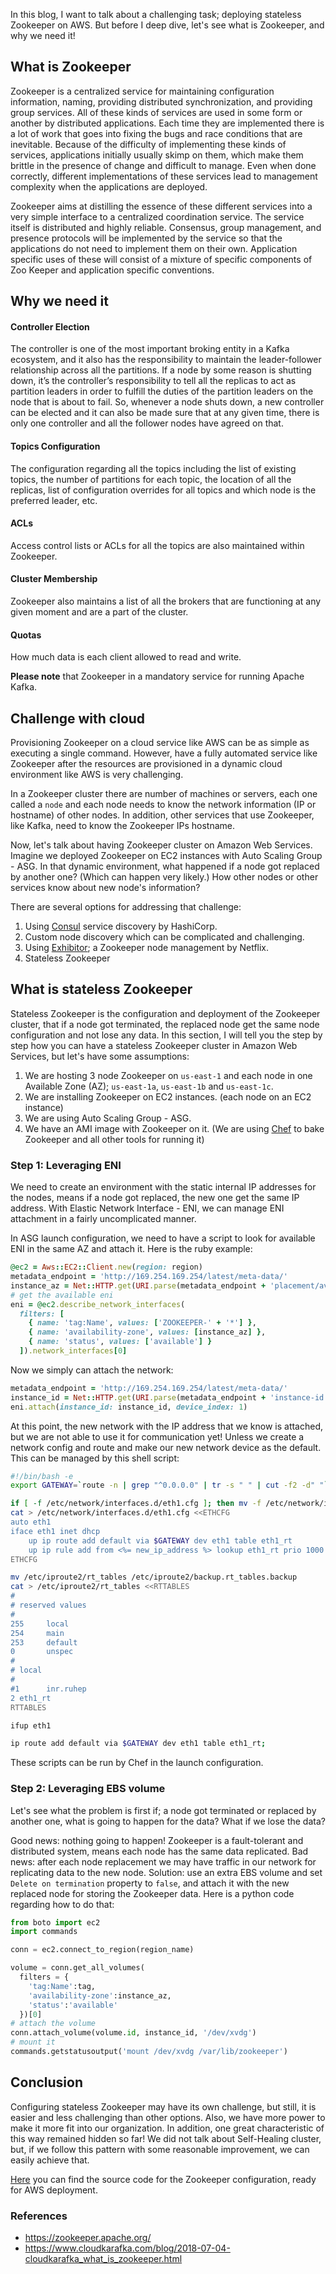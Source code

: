 In this blog, I want to talk about a challenging task; deploying stateless Zookeeper on AWS. But before I deep dive, let's see what is Zookeeper, and why we need it!

## What is Zookeeper
Zookeeper is a centralized service for maintaining configuration information, naming, providing distributed synchronization, and providing group services. All of these kinds of services are used in some form or another by distributed applications. Each time they are implemented there is a lot of work that goes into fixing the bugs and race conditions that are inevitable. Because of the difficulty of implementing these kinds of services, applications initially usually skimp on them, which make them brittle in the presence of change and difficult to manage. Even when done correctly, different implementations of these services lead to management complexity when the applications are deployed.

Zookeeper aims at distilling the essence of these different services into a very simple interface to a centralized coordination service. The service itself is distributed and highly reliable. Consensus, group management, and presence protocols will be implemented by the service so that the applications do not need to implement them on their own. Application specific uses of these will consist of a mixture of specific components of Zoo Keeper and application specific conventions.

## Why we need it
#### Controller Election
The controller is one of the most important broking entity in a Kafka ecosystem, and it also has the responsibility to maintain the leader-follower relationship across all the partitions. If a node by some reason is shutting down, it’s the controller’s responsibility to tell all the replicas to act as partition leaders in order to fulfill the duties of the partition leaders on the node that is about to fail. So, whenever a node shuts down, a new controller can be elected and it can also be made sure that at any given time, there is only one controller and all the follower nodes have agreed on that.
#### Topics Configuration
The configuration regarding all the topics including the list of existing topics, the number of partitions for each topic, the location of all the replicas, list of configuration overrides for all topics and which node is the preferred leader, etc.
#### ACLs
Access control lists or ACLs for all the topics are also maintained within Zookeeper.
#### Cluster Membership
Zookeeper also maintains a list of all the brokers that are functioning at any given moment and are a part of the cluster.
#### Quotas
How much data is each client allowed to read and write.

**Please note** that Zookeeper in a mandatory service for running Apache Kafka.

## Challenge with cloud
Provisioning Zookeeper on a cloud service like AWS can be as simple as executing a single command. However, have a fully automated service like Zookeeper after the resources are provisioned in a dynamic cloud environment like AWS is very challenging. 

In a Zookeeper cluster there are number of machines or servers, each one called a `node` and each node needs to know the network information (IP or hostname) of other nodes. In addition, other services that use Zookeeper, like Kafka, need to know the Zookeeper IPs hostname.

Now, let's talk about having Zookeeper cluster on Amazon Web Services. Imagine we deployed Zookeeper on EC2 instances with Auto Scaling Group - ASG. In that dynamic environment, what happened if a node got replaced by another one? (Which can happen very likely.) How other nodes or other services know about new node's information?

There are several options for addressing that challenge:
1. Using [Consul](https://www.consul.io/discovery.html) service discovery by HashiCorp.
2. Custom node discovery which can be complicated and challenging.
3. Using [Exhibitor](https://github.com/soabase/exhibitor); a Zookeeper node management by Netflix.
4. Stateless Zookeeper

## What is stateless Zookeeper
Stateless Zookeeper is the configuration and deployment of the Zookeeper cluster, that if a node got terminated, the replaced node get the same node configuration and not lose any data.
In this section, I will tell you the step by step how you can have a stateless Zookeeper cluster in Amazon Web Services, but let's have some assumptions:
1. We are hosting 3 node Zookeeper on `us-east-1` and each node in one Available Zone (AZ); `us-east-1a`, `us-east-1b` and `us-east-1c`.
2. We are installing Zookeeper on EC2 instances. (each node on an EC2 instance)
3. We are using Auto Scaling Group - ASG.
4. We have an AMI image with Zookeeper on it. (We are using [Chef](https://www.chef.io/) to bake Zookeeper and all other tools for running it)

### Step 1: Leveraging ENI
We need to create an environment with the static internal IP addresses for the nodes, means if a node got replaced, the new one get the same IP address. With Elastic Network Interface - ENI, we can manage ENI attachment in a fairly uncomplicated manner.

In ASG launch configuration, we need to have a script to look for available ENI in the same AZ and attach it. Here is the ruby example:
```ruby
@ec2 = Aws::EC2::Client.new(region: region)
metadata_endpoint = 'http://169.254.169.254/latest/meta-data/'
instance_az = Net::HTTP.get(URI.parse(metadata_endpoint + 'placement/availability-zone'))
# get the available eni
eni = @ec2.describe_network_interfaces(
  filters: [
    { name: 'tag:Name', values: ['ZOOKEEPER-' + '*'] },
    { name: 'availability-zone', values: [instance_az] },
    { name: 'status', values: ['available'] }
  ]).network_interfaces[0]
```
Now we simply can attach the network:
```ruby
metadata_endpoint = 'http://169.254.169.254/latest/meta-data/'
instance_id = Net::HTTP.get(URI.parse(metadata_endpoint + 'instance-id'))
eni.attach(instance_id: instance_id, device_index: 1)
```
At this point, the new network with the IP address that we know is attached, but we are not able to use it for communication yet! Unless we create a network config and route and make our new network device as the default. This can be managed by this shell script:
```sh
#!/bin/bash -e
export GATEWAY=`route -n | grep "^0.0.0.0" | tr -s " " | cut -f2 -d" "`

if [ -f /etc/network/interfaces.d/eth1.cfg ]; then mv -f /etc/network/interfaces.d/eth1.cfg /etc/network/interfaces.d/backup.eth1.cfg.backup; fi
cat > /etc/network/interfaces.d/eth1.cfg <<ETHCFG
auto eth1
iface eth1 inet dhcp
    up ip route add default via $GATEWAY dev eth1 table eth1_rt
    up ip rule add from <%= new_ip_address %> lookup eth1_rt prio 1000
ETHCFG

mv /etc/iproute2/rt_tables /etc/iproute2/backup.rt_tables.backup
cat > /etc/iproute2/rt_tables <<RTTABLES
#
# reserved values
#
255     local
254     main
253     default
0       unspec
#
# local
#
#1      inr.ruhep
2 eth1_rt
RTTABLES

ifup eth1

ip route add default via $GATEWAY dev eth1 table eth1_rt;
```

These scripts can be run by Chef in the launch configuration.

### Step 2: Leveraging EBS volume
Let's see what the problem is first if; a node got terminated or replaced by another one, what is going to happen for the data? What if we lose the data?

Good news: nothing going to happen! Zookeeper is a fault-tolerant and distributed system, means each node has the same data replicated.
Bad news: after each node replacement we may have traffic in our network for replicating data to the new node.
Solution: use an extra EBS volume and set `Delete on termination` property to `false`, and attach it with the new replaced node for storing the Zookeeper data. Here is a python code regarding how to do that:
```python
from boto import ec2
import commands

conn = ec2.connect_to_region(region_name)

volume = conn.get_all_volumes(
  filters = {
    'tag:Name':tag,
    'availability-zone':instance_az,
    'status':'available'
  })[0]
# attach the volume
conn.attach_volume(volume.id, instance_id, '/dev/xvdg')
# mount it
commands.getstatusoutput('mount /dev/xvdg /var/lib/zookeeper')
```
## Conclusion
Configuring stateless Zookeeper may have its own challenge, but still, it is easier and less challenging than other options. Also, we have more power to make it more fit into our organization. In addition, one great characteristic of this way remained hidden so far! We did not talk about Self-Healing cluster, but, if we follow this pattern with some reasonable improvement, we can easily achieve that. 

[Here](git@github.com:ali1dc/xd-zookeeper.git) you can find the source code for the Zookeeper configuration, ready for AWS deployment.

### References
- https://zookeeper.apache.org/
- https://www.cloudkarafka.com/blog/2018-07-04-cloudkarafka_what_is_zookeeper.html
